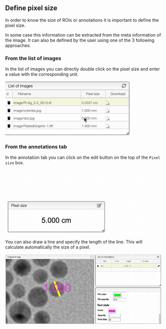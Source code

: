 ## Define pixel size

In order to know the size of ROIs or annotations it is important to define the pixel size.

In some case this information can be extracted from the meta information of the image. It can
also be defined by the user using one of the 3 following approaches:

### From the list of images

In the list of images you can directly double click on the pixel size and enter a value with the
corresponding unit.

<img src="fromList.gif">

### From the annotations tab

In the annotation tab you can click on the edit button on the top of the `Pixel size` box.

<img src="editPixels.gif">

You can also draw a line and specify the length of the line. This will calculate automatically
the size of a pixel.

<img src="fromAnnotations.gif">
